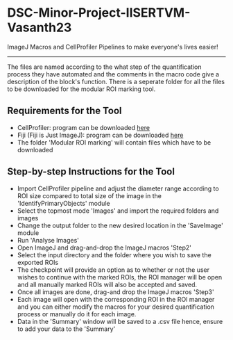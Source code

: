 # DSC-Minor-Project-IISERTVM-Vasanth23
ImageJ Macros and CellProfiler Pipelines to make everyone's lives easier!

-----
The files are named according to the what step of the quantification process they have automated and the comments in the macro code give a description of the block's function. There is a seperate folder for all the files to be downloaded for the modular ROI marking tool.

## Requirements for the Tool
* CellProfiler: program can be downloaded [here](https://cellprofiler.org/releases)
* Fiji (Fiji is Just ImageJ): program can be downloaded [here](https://imagej.net/downloads) 
* The folder 'Modular ROI marking' will contain files which have to be downloaded

## Step-by-step Instructions for the Tool
* Import CellProfiler pipeline and adjust the diameter range according to ROI size compared to total size of the image in the 'IdentifyPrimaryObjects' module
* Select the topmost mode 'Images' and import the required folders and images
* Change the output folder to the new desired location in the 'SaveImage' module
* Run 'Analyse Images'
* Open ImageJ and drag-and-drop the ImageJ macros 'Step2'
* Select the input directory and the folder where you wish to save the exported ROIs
* The checkpoint will provide an option as to whether or not the user wishes to continue with the marked ROIs, the ROI manager will be open and all manually marked ROIs will also be accepted and saved.
* Once all images are done, drag-and drop the ImageJ macros 'Step3'
* Each image will open with the corresponding ROI in the ROI manager and you can either modify the macros for your desired quantification process or manually do it for each image.
* Data in the 'Summary' window will be saved to a .csv file hence, ensure to add your data to the 'Summary'

